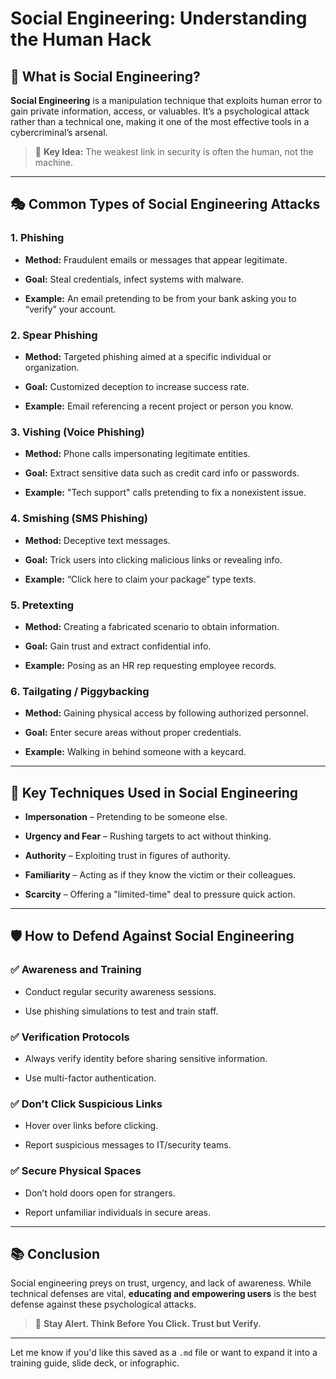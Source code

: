 # Social Engineering: Understanding the Human Hack

## 🧠 What is Social Engineering?

**Social Engineering** is a manipulation technique that exploits human error to gain private information, access, or valuables. It’s a psychological attack rather than a technical one, making it one of the most effective tools in a cybercriminal’s arsenal.

> 🛑 **Key Idea:** The weakest link in security is often the human, not the machine.

---

## 🎭 Common Types of Social Engineering Attacks

### 1. **Phishing**

- **Method:** Fraudulent emails or messages that appear legitimate.
    
- **Goal:** Steal credentials, infect systems with malware.
    
- **Example:** An email pretending to be from your bank asking you to “verify” your account.
    

### 2. **Spear Phishing**

- **Method:** Targeted phishing aimed at a specific individual or organization.
    
- **Goal:** Customized deception to increase success rate.
    
- **Example:** Email referencing a recent project or person you know.
    

### 3. **Vishing (Voice Phishing)**

- **Method:** Phone calls impersonating legitimate entities.
    
- **Goal:** Extract sensitive data such as credit card info or passwords.
    
- **Example:** "Tech support" calls pretending to fix a nonexistent issue.
    

### 4. **Smishing (SMS Phishing)**

- **Method:** Deceptive text messages.
    
- **Goal:** Trick users into clicking malicious links or revealing info.
    
- **Example:** “Click here to claim your package” type texts.
    

### 5. **Pretexting**

- **Method:** Creating a fabricated scenario to obtain information.
    
- **Goal:** Gain trust and extract confidential info.
    
- **Example:** Posing as an HR rep requesting employee records.
    

### 6. **Tailgating / Piggybacking**

- **Method:** Gaining physical access by following authorized personnel.
    
- **Goal:** Enter secure areas without proper credentials.
    
- **Example:** Walking in behind someone with a keycard.
    

---

## 🔎 Key Techniques Used in Social Engineering

- **Impersonation** – Pretending to be someone else.
    
- **Urgency and Fear** – Rushing targets to act without thinking.
    
- **Authority** – Exploiting trust in figures of authority.
    
- **Familiarity** – Acting as if they know the victim or their colleagues.
    
- **Scarcity** – Offering a "limited-time" deal to pressure quick action.
    

---

## 🛡️ How to Defend Against Social Engineering

### ✅ Awareness and Training

- Conduct regular security awareness sessions.
    
- Use phishing simulations to test and train staff.
    

### ✅ Verification Protocols

- Always verify identity before sharing sensitive information.
    
- Use multi-factor authentication.
    

### ✅ Don’t Click Suspicious Links

- Hover over links before clicking.
    
- Report suspicious messages to IT/security teams.
    

### ✅ Secure Physical Spaces

- Don’t hold doors open for strangers.
    
- Report unfamiliar individuals in secure areas.
    

---

## 📚 Conclusion

Social engineering preys on trust, urgency, and lack of awareness. While technical defenses are vital, **educating and empowering users** is the best defense against these psychological attacks.

> 🎯 **Stay Alert. Think Before You Click. Trust but Verify.**

---

Let me know if you'd like this saved as a `.md` file or want to expand it into a training guide, slide deck, or infographic.
